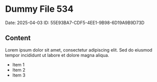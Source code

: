 # Dummy File 534

Date: 2025-04-03
ID: 55E93BA7-CDF5-4EE1-9B98-6D19A9B9D73D

## Content

Lorem ipsum dolor sit amet, consectetur adipiscing elit.
Sed do eiusmod tempor incididunt ut labore et dolore magna aliqua.

* Item 1
* Item 2
* Item 3
